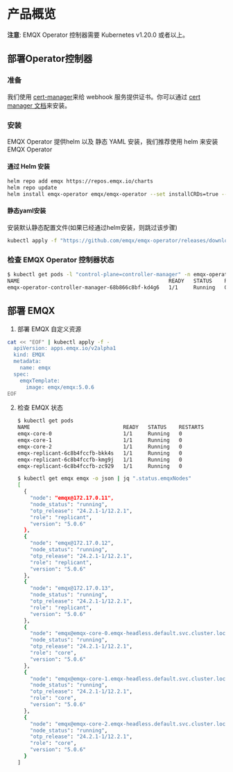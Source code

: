 # 产品概览

**注意**: EMQX Operator 控制器需要 Kubernetes v1.20.0 或者以上。

## 部署Operator控制器

### 准备

我们使用 [cert-manager](https://github.com/cert-manager/cert-manager)来给 webhook 服务提供证书。你可以通过 [cert manager 文档](https://cert-manager.io/docs/installation/)来安装。

### 安装
EMQX Operator 提供helm 以及 静态 YAML 安装，我们推荐使用 helm 来安装 EMQX Operator

#### 通过 Helm 安装

```bash
helm repo add emqx https://repos.emqx.io/charts
helm repo update
helm install emqx-operator emqx/emqx-operator --set installCRDs=true --namespace emqx-operator-system --create-namespace
```

#### 静态yaml安装

安装默认静态配置文件(如果已经通过helm安装，则跳过该步骤)

```bash
kubectl apply -f "https://github.com/emqx/emqx-operator/releases/download/2.0.0/emqx-operator-controller.yaml"
```

### 检查 EMQX Operator 控制器状态

```bash
$ kubectl get pods -l "control-plane=controller-manager" -n emqx-operator-system
NAME                                                READY   STATUS    RESTARTS   AGE
emqx-operator-controller-manager-68b866c8bf-kd4g6   1/1     Running   0          15s
```

## 部署 EMQX

1.  部署 EMQX 自定义资源

   ```bash
   cat << "EOF" | kubectl apply -f -
     apiVersion: apps.emqx.io/v2alpha1
     kind: EMQX
     metadata:
       name: emqx
     spec:
       emqxTemplate:
         image: emqx/emqx:5.0.6
   EOF
   ```

2. 检查 EMQX 状态

   ```bash
   $ kubectl get pods
   NAME                              READY   STATUS    RESTARTS        AGE
   emqx-core-0                       1/1     Running   0               75s
   emqx-core-1                       1/1     Running   0               75s
   emqx-core-2                       1/1     Running   0               75s
   emqx-replicant-6c8b4fccfb-bkk4s   1/1     Running   0               75s
   emqx-replicant-6c8b4fccfb-kmg9j   1/1     Running   0               75s
   emqx-replicant-6c8b4fccfb-zc929   1/1     Running   0               75s

   $ kubectl get emqx emqx -o json | jq ".status.emqxNodes"
   [
     {
       "node": "emqx@172.17.0.11",
       "node_status": "running",
       "otp_release": "24.2.1-1/12.2.1",
       "role": "replicant",
       "version": "5.0.6"
     },
     {
       "node": "emqx@172.17.0.12",
       "node_status": "running",
       "otp_release": "24.2.1-1/12.2.1",
       "role": "replicant",
       "version": "5.0.6"
     },
     {
       "node": "emqx@172.17.0.13",
       "node_status": "running",
       "otp_release": "24.2.1-1/12.2.1",
       "role": "replicant",
       "version": "5.0.6"
     },
     {
       "node": "emqx@emqx-core-0.emqx-headless.default.svc.cluster.local",
       "node_status": "running",
       "otp_release": "24.2.1-1/12.2.1",
       "role": "core",
       "version": "5.0.6"
     },
     {
       "node": "emqx@emqx-core-1.emqx-headless.default.svc.cluster.local",
       "node_status": "running",
       "otp_release": "24.2.1-1/12.2.1",
       "role": "core",
       "version": "5.0.6"
     },
     {
       "node": "emqx@emqx-core-2.emqx-headless.default.svc.cluster.local",
       "node_status": "running",
       "otp_release": "24.2.1-1/12.2.1",
       "role": "core",
       "version": "5.0.6"
     }
   ]
   ```
